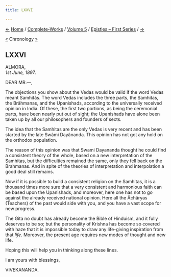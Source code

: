 ```yaml
---
title: LXXVI

---
```

<div>

[←](075_doctor_shashi.htm) [Home](../../../index.htm) /
[Complete-Works](../../complete_works.htm) / [Volume
5](../volume_5_contents.htm) / [Epistles – First
Series](epistles_first_series_contents.htm)
/ [→](077_sharat_chandra.htm)

  

[«](../../volume_6/epistles_second_series/124_sir.htm) Chronology
[»](../../volume_6/epistles_second_series/125_shuddhananda.htm)

## LXXVI

ALMORA,  
*1st June, 1897*.

DEAR MR.—,

The objections you show about the Vedas would be valid if the word Vedas
meant Samhitâs. The word Vedas includes the three parts, the Samhitas,
the Brâhmanas, and the Upanishads, according to the universally received
opinion in India. Of these, the first two portions, as being the
ceremonial parts, have been nearly put out of sight; the Upanishads have
alone been taken up by all our philosophers and founders of sects.

The idea that the Samhitas are the only Vedas is very recent and has
been started by the late Swâmi Dayânanda. This opinion has not got any
hold on the orthodox population.

The reason of this opinion was that Swami Dayananda thought he could
find a consistent theory of the whole, based on a new interpretation of
the Samhitas, but the difficulties remained the same, only they fell
back on the Brahmanas. And in spite of the theories of interpretation
and interpolation a good deal still remains.

Now if it is possible to build a consistent religion on the Samhitas, it
is a thousand times more sure that a very consistent and harmonious
faith can be based upon the Upanishads, and moreover, here one has not
to go against the already received national opinion. Here all the
Âchâryas (Teachers) of the past would side with you, and you have a vast
scope for new progress.

The Gita no doubt has already become the Bible of Hinduism, and it fully
deserves to be so; but the personality of Krishna has become so covered
with haze that it is impossible today to draw any life-giving
inspiration from that *life*. Moreover, the present age requires new
modes of thought and new life.

Hoping this will help you in thinking along these lines.

I am yours with blessings,

VIVEKANANDA.

</div>
